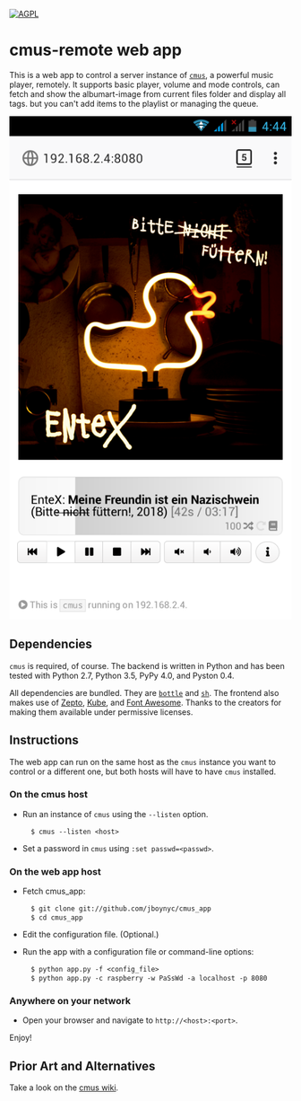 [![AGPL](https://img.shields.io/badge/license-AGPL-blue.svg)](https://raw.githubusercontent.com/jboynyc/cmus_app/master/LICENSE)

# cmus-remote web app

This is a web app to control a server instance of
[`cmus`](https://cmus.github.io/), a powerful music player, remotely. It supports basic player, volume and mode controls, can fetch and show the albumart-image from current files folder and display all tags. but you can't add items to the playlist or managing the queue.

![Screenshot of cmus_app running in Firefox](cmus-app-screenshot.png)

## Dependencies

`cmus` is required, of course. The backend is written in Python and has been
tested with Python 2.7, Python 3.5, PyPy 4.0, and Pyston 0.4.

All dependencies are bundled. They are [`bottle`](http://bottlepy.org) and
[`sh`](http://amoffat.github.com/sh/). The frontend also makes use of
[Zepto](http://zeptojs.com/), [Kube](http://imperavi.com/kube), and [Font
Awesome](http://fortawesome.github.com/Font-Awesome/). Thanks to the creators
for making them available under permissive licenses. 

## Instructions

The web app can run on the same host as the `cmus` instance you want to control
or a different one, but both hosts will have to have `cmus` installed.

### On the cmus host

- Run an instance of `cmus` using the `--listen` option.

        $ cmus --listen <host>

- Set a password in `cmus` using `:set passwd=<passwd>`.

### On the web app host

- Fetch cmus_app:

        $ git clone git://github.com/jboynyc/cmus_app
        $ cd cmus_app

- Edit the configuration file. (Optional.)
- Run the app with a configuration file or command-line options:

        $ python app.py -f <config_file>
        $ python app.py -c raspberry -w PaSsWd -a localhost -p 8080

### Anywhere on your network

- Open your browser and navigate to `http://<host>:<port>`.

Enjoy!

## Prior Art and Alternatives

Take a look on the [cmus wiki](https://github.com/cmus/cmus/wiki/remote-control).
